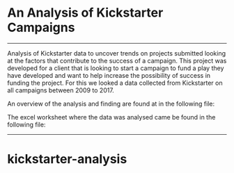 # An Analysis of Kickstarter Campaigns
---
Analysis of Kickstarter data to uncover trends on projects submitted looking at the factors that contribute to the success of a campaign.  This project was developed for a client that is looking to start a campaign to fund a play they have developed and want to help increase the possibility of success in funding the project.  For this we looked a data collected from Kickstarter on all campaigns between 2009 to 2017.

An overview of the analysis and finding are found at in the following file:

The excel worksheet where the data was analysed came be found in the following file:



___



# kickstarter-analysis
